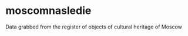 moscomnasledie
==============

Data grabbed from the register of objects of cultural heritage of Moscow
